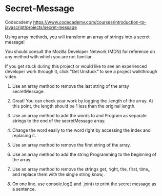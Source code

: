 # Secret-Message
Codecademy https://www.codecademy.com/courses/introduction-to-javascript/projects/secret-message 

Using array methods, you will transform an array of strings into a secret message!

You should consult the Mozilla Developer Network (MDN) for reference on any method with which you are not familiar.

If you get stuck during this project or would like to see an experienced developer work through it, click “Get Unstuck“ to see a project walkthrough video.


1. Use an array method to remove the last string of the array secretMessage.

2. Great! You can check your work by logging the .length of the array.
At this point, the length should be 1 less than the original length.

3. Use an array method to add the words to and Program as separate strings to the end of the secretMessage array.

4. Change the word easily to the word right by accessing the index and replacing it.

5. Use an array method to remove the first string of the array.

6. Use an array method to add the string Programming to the beginning of the array.

7. Use an array method to remove the strings get, right, the, first, time,, and replace them with the single string know,.

8. On one line, use console.log() and .join() to print the secret message as a sentence.
